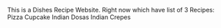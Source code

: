 This is a Dishes Recipe Website. Right now which have list of 3 Recipes:
 Pizza Cupcake
 Indian Dosas
 Indian Crepes
